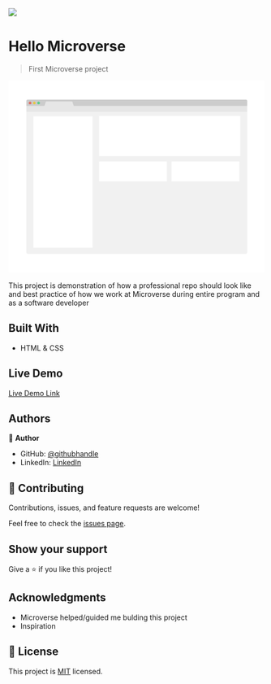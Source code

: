 ![](https://img.shields.io/badge/Microverse-blueviolet)

# Hello Microverse

> First Microverse project

![screenshot](./app_screenshot.png)

This project is demonstration of how a professional repo should look like and best practice of how we work at Microverse during entire program and as a software developer

## Built With

- HTML & CSS

## Live Demo

[Live Demo Link](https://livedemo.com)

## Authors

👤 **Author**

- GitHub: [@githubhandle](https://github.com/Amrhub/)
- LinkedIn: [LinkedIn](https://www.linkedin.com/in/amr-ahmed-655420191/)

## 🤝 Contributing

Contributions, issues, and feature requests are welcome!

Feel free to check the [issues page](../../issues/).

## Show your support

Give a ⭐️ if you like this project!

## Acknowledgments

- Microverse helped/guided me bulding this project
- Inspiration

## 📝 License

This project is [MIT](./MIT.md) licensed.
